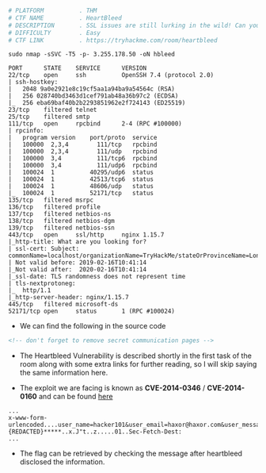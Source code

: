 ```bash
# PLATFORM          . THM
# CTF NAME          . HeartBleed
# DESCRIPTION       . SSL issues are still lurking in the wild! Can you exploit this web servers OpenSSL?
# DIFFICULTY        . Easy
# CTF LINK          . https://tryhackme.com/room/heartbleed
```

```
sudo nmap -sSVC -T5 -p- 3.255.178.50 -oN hbleed
```

```
PORT      STATE    SERVICE      VERSION
22/tcp    open     ssh          OpenSSH 7.4 (protocol 2.0)
| ssh-hostkey: 
|   2048 9a0e2921e8c19cf5aa1a94ba9a54564c (RSA)
|   256 028740bd3463d1cef791ab48a36b97c2 (ECDSA)
|_  256 eba69baf40b2b2293851962e2f724143 (ED25519)
23/tcp    filtered telnet
25/tcp    filtered smtp
111/tcp   open     rpcbind      2-4 (RPC #100000)
| rpcinfo: 
|   program version    port/proto  service
|   100000  2,3,4        111/tcp   rpcbind
|   100000  2,3,4        111/udp   rpcbind
|   100000  3,4          111/tcp6  rpcbind
|   100000  3,4          111/udp6  rpcbind
|   100024  1          40295/udp6  status
|   100024  1          42513/tcp6  status
|   100024  1          48606/udp   status
|_  100024  1          52171/tcp   status
135/tcp   filtered msrpc
136/tcp   filtered profile
137/tcp   filtered netbios-ns
138/tcp   filtered netbios-dgm
139/tcp   filtered netbios-ssn
443/tcp   open     ssl/http     nginx 1.15.7
|_http-title: What are you looking for?
| ssl-cert: Subject: commonName=localhost/organizationName=TryHackMe/stateOrProvinceName=London/countryName=UK
| Not valid before: 2019-02-16T10:41:14
|_Not valid after:  2020-02-16T10:41:14
|_ssl-date: TLS randomness does not represent time
| tls-nextprotoneg: 
|_  http/1.1
|_http-server-header: nginx/1.15.7
445/tcp   filtered microsoft-ds
52171/tcp open     status       1 (RPC #100024)
```

- We can find the following in the source code

```html
<!-- don't forget to remove secret communication pages -->
```

- The Heartbleed Vulnerability is described shortly in the first task of the room along with some extra links for further reading, so I will skip saying the same information here.

- The exploit we are facing is known as **CVE-2014-0346** / **CVE-2014-0160** and can be found [here](https://www.exploit-db.com/exploits/32745)

```
...
x-www-form-urlencoded....user_name=hacker101&user_email=haxor@haxor.com&user_message=*****{REDACTED}*****..x.J"t..z.....01..Sec-Fetch-Dest:
...

```

- The flag can be retrieved by checking the message after heartbleed disclosed the information.

